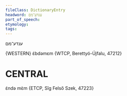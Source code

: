 ```yaml
---
fileClass: DictionaryEntry
headword: ענדע־מם
part_of_speech: 
etymology: 
tags: 
---
```

ענדע־מם

{WESTERN}
ɛ́bdəmɛm {WTCP, Berettyó-Újfalu, 47212}

CENTRAL
========

ɛ́ndə mɛ̀m {ETCP, Sîg Felső Szek, 47223}
